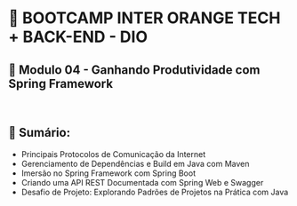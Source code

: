 # 📌 **BOOTCAMP INTER ORANGE TECH + BACK-END - DIO**
## 📝 **Modulo 04 - Ganhando Produtividade com Spring Framework**

<br>

## 📎 **Sumário:**
- Principais Protocolos de Comunicação da Internet
- Gerenciamento de Dependências e Build em Java com Maven
- Imersão no Spring Framework com Spring Boot
- Criando uma API REST Documentada com Spring Web e Swagger
- Desafio de Projeto: Explorando Padrões de Projetos na Prática com Java


